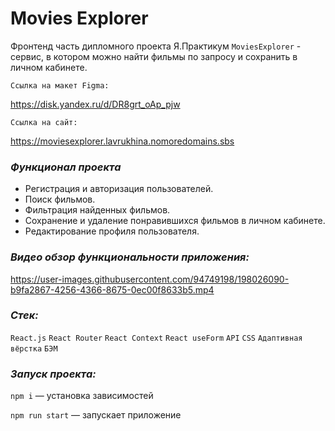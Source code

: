# Movies Explorer
Фронтенд часть дипломного проекта Я.Практикум `MoviesExplorer` - сервис, в котором можно найти фильмы по запросу и сохранить в личном кабинете.

`Ссылка на макет Figma:`

https://disk.yandex.ru/d/DR8grt_oAp_pjw

`Ссылка на сайт:`

https://moviesexplorer.lavrukhina.nomoredomains.sbs

### *Функционал проекта*
* Регистрация и авторизация пользователей.
* Поиск фильмов.
* Фильтрация найденных фильмов.
* Сохранение и удаление понравившихся фильмов в личном кабинете.
* Редактирование профиля пользователя.

### *Видео обзор функциональности приложения:*

https://user-images.githubusercontent.com/94749198/198026090-b9fa2867-4256-4366-8675-0ec00f8633b5.mp4

### *Стек:*
`React.js` `React Router` `React Context` `React useForm` `API` `CSS` `Адаптивная вёрстка` `БЭМ`

### *Запуск проекта:*
`npm i` — установка зависимостей

`npm run start` — запускает приложение
